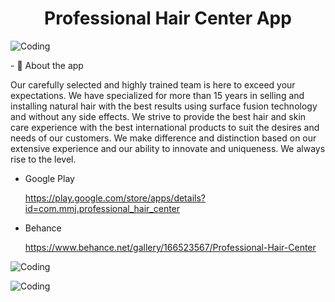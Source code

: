 <h1 align="center">Professional Hair Center App</h1>
<img align="center"  alt="Coding" src="https://github.com/Mostafa-jebriel/saves/blob/main/images/poster_phc.png" /> 
</p></p> </p>
- 💬 About the app  </p>Our carefully selected and highly trained team is here to exceed your expectations. We have specialized for more than 15 years in selling and installing natural hair with the best results using surface fusion technology and without any side effects.
We strive to provide the best hair and skin care experience with the best international products to suit the desires and needs of our customers. We make difference and distinction based on our extensive experience and our ability to innovate and uniqueness. We always rise to the level.
</p></p> </p>

* Google Play </p>https://play.google.com/store/apps/details?id=com.mmj.professional_hair_center
</p>


* Behance </p>https://www.behance.net/gallery/166523567/Professional-Hair-Center
</p>
</p></p>
<img align="center"  alt="Coding" src="https://github.com/Mostafa-jebriel/saves/blob/main/images/phc1.png" /> 
</p></p>
<img align="center"  alt="Coding" src="https://github.com/Mostafa-jebriel/saves/blob/main/images/phc2.png" /> 
